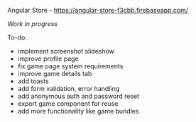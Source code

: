 Angular Store - https://angular-store-f3cbb.firebaseapp.com/

*Work in progress*

To-do:
- implement screenshot slideshow
- improve profile page
- fix game page system requirements
- improve game details tab
- add toasts
- add form validation, error handling
- add anonymous auth and password reset
- export game component for reuse
- add more functionality like game bundles
